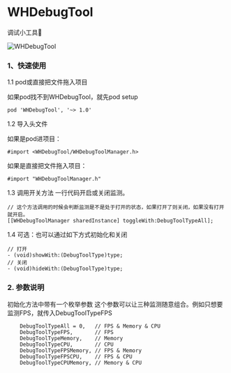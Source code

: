# WHDebugTool
调试小工具🔨

![WHDebugTool](https://upload-images.jianshu.io/upload_images/3873004-477d1ad4ac10ce46.gif?imageMogr2/auto-orient/strip)

### 1、快速使用

1.1 pod或直接把文件拖入项目

如果pod找不到WHDebugTool，就先pod setup
```objc 
pod 'WHDebugTool', '~> 1.0'
```

1.2 导入头文件

如果是pod进项目：
```objc
#import <WHDebugTool/WHDebugToolManager.h>
```
如果是直接把文件拖入项目：
```objc
#import "WHDebugToolManager.h"
```

1.3 调用开关方法
一行代码开启或关闭监测。
```objc
// 这个方法调用的时候会判断监测是不是处于打开的状态，如果打开了则关闭，如果没有打开就开启。
[[WHDebugToolManager sharedInstance] toggleWith:DebugToolTypeAll];
```

1.4 可选：也可以通过如下方式初始化和关闭
```objc
// 打开
- (void)showWith:(DebugToolType)type;
// 关闭
- (void)hideWith:(DebugToolType)type;
```

### 2.  参数说明

初始化方法中带有一个枚举参数
这个参数可以让三种监测随意组合。例如只想要监测FPS，就传入DebugToolTypeFPS
```objc
    DebugToolTypeAll = 0,   // FPS & Memory & CPU
    DebugToolTypeFPS,       // FPS
    DebugToolTypeMemory,    // Memory
    DebugToolTypeCPU,       // CPU
    DebugToolTypeFPSMemory, // FPS & Memory
    DebugToolTypeFPSCPU,    // FPS & CPU
    DebugToolTypeCPUMemory, // Memory & CPU
```